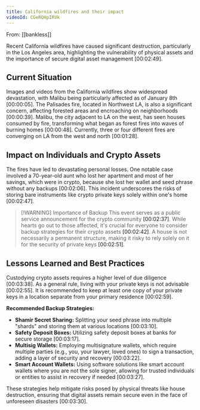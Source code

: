 ```yaml
---
title: California wildfires and their impact
videoId: CGeRQHpIRVk
---
```


From: [[bankless]] <br/> 

Recent California wildfires have caused significant destruction, particularly in the Los Angeles area, highlighting the vulnerability of physical assets and the importance of secure digital asset management <a class="yt-timestamp" data-t="00:02:49">[00:02:49]</a>.

## Current Situation
Images and videos from the California wildfires show widespread devastation, with Malibu being particularly affected as of January 8th <a class="yt-timestamp" data-t="00:00:05">[00:00:05]</a>. The Palisades fire, located in Northwest LA, is also a significant concern, affecting forested areas and encroaching on neighborhoods <a class="yt-timestamp" data-t="00:00:39">[00:00:39]</a>. Malibu, the city adjacent to LA on the west, has seen houses consumed by fire, transforming what began as forest fires into waves of burning homes <a class="yt-timestamp" data-t="00:00:48">[00:00:48]</a>. Currently, three or four different fires are converging on LA from the west and north <a class="yt-timestamp" data-t="00:01:28">[00:01:28]</a>.

## Impact on Individuals and Crypto Assets
The fires have led to devastating personal losses. One notable case involved a 70-year-old aunt who lost her apartment and most of her savings, which were in crypto, because she lost her wallet and seed phrase without any backups <a class="yt-timestamp" data-t="00:02:06">[00:02:06]</a>. This incident underscores the risks of storing bare instruments like crypto private keys solely within one's home <a class="yt-timestamp" data-t="00:02:47">[00:02:47]</a>.

> [!WARNING] Importance of Backup
> This event serves as a public service announcement for the crypto community <a class="yt-timestamp" data-t="00:02:37">[00:02:37]</a>. While hearts go out to those affected, it's crucial for everyone to consider backup strategies for their crypto assets <a class="yt-timestamp" data-t="00:02:42">[00:02:42]</a>. A house is not necessarily a permanent structure, making it risky to rely solely on it for the security of private keys <a class="yt-timestamp" data-t="00:02:51">[00:02:51]</a>.

## Lessons Learned and Best Practices
Custodying crypto assets requires a higher level of due diligence <a class="yt-timestamp" data-t="00:03:38">[00:03:38]</a>. As a general rule, living with your private keys is not advisable <a class="yt-timestamp" data-t="00:02:55">[00:02:55]</a>. It is recommended to keep at least one copy of your private keys in a location separate from your primary residence <a class="yt-timestamp" data-t="00:02:59">[00:02:59]</a>.

**Recommended Backup Strategies:**
*   **Shamir Secret Sharing:** Splitting your seed phrase into multiple "shards" and storing them at various locations <a class="yt-timestamp" data-t="00:03:10">[00:03:10]</a>.
*   **Safety Deposit Boxes:** Utilizing safety deposit boxes at banks for secure storage <a class="yt-timestamp" data-t="00:03:17">[00:03:17]</a>.
*   **Multisig Wallets:** Employing multisignature wallets, which require multiple parties (e.g., you, your lawyer, loved ones) to sign a transaction, adding a layer of security and recovery <a class="yt-timestamp" data-t="00:03:22">[00:03:22]</a>.
*   **Smart Account Wallets:** Using software solutions like smart account wallets where you are not the sole signer, allowing for trusted individuals or entities to assist in recovery if needed <a class="yt-timestamp" data-t="00:03:27">[00:03:27]</a>.

These strategies help mitigate risks posed by physical threats like house destruction, ensuring that digital assets remain secure even in the face of unforeseen disasters <a class="yt-timestamp" data-t="00:03:30">[00:03:30]</a>.